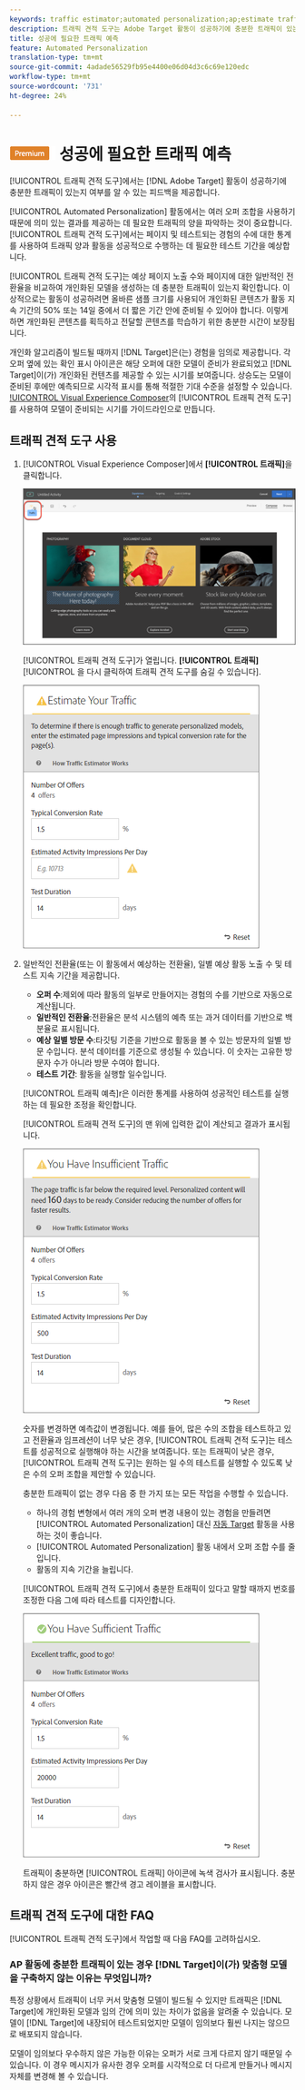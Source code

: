 ```yaml
---
keywords: traffic estimator;automated personalization;ap;estimate traffic
description: 트래픽 견적 도구는 Adobe Target 활동이 성공하기에 충분한 트래픽이 있는지 여부를 알 수 있는 피드백을 제공합니다.
title: 성공에 필요한 트래픽 예측
feature: Automated Personalization
translation-type: tm+mt
source-git-commit: 4adade56529fb95e4400e06d04d3c6c69e120edc
workflow-type: tm+mt
source-wordcount: '731'
ht-degree: 24%

---
```



# ![PREMIUM](/help/assets/premium.png) 성공에 필요한 트래픽 예측

[!UICONTROL 트래픽 견적 도구]에서는 [!DNL Adobe Target] 활동이 성공하기에 충분한 트래픽이 있는지 여부를 알 수 있는 피드백을 제공합니다.

[!UICONTROL Automated Personalization] 활동에서는 여러 오퍼 조합을 사용하기 때문에 의미 있는 결과를 제공하는 데 필요한 트래픽의 양을 파악하는 것이 중요합니다. [!UICONTROL 트래픽 견적 도구]에서는 페이지 및 테스트되는 경험의 수에 대한 통계를 사용하여 트래픽 양과 활동을 성공적으로 수행하는 데 필요한 테스트 기간을 예상합니다.

[!UICONTROL 트래픽 견적 도구]는 예상 페이지 노출 수와 페이지에 대한 일반적인 전환율을 비교하여 개인화된 모델을 생성하는 데 충분한 트래픽이 있는지 확인합니다. 이상적으로는 활동이 성공하려면 올바른 샘플 크기를 사용되어 개인화된 콘텐츠가 활동 지속 기간의 50% 또는 14일 중에서 더 짧은 기간 안에 준비될 수 있어야 합니다. 이렇게 하면 개인화된 콘텐츠를 획득하고 전달할 콘텐츠를 학습하기 위한 충분한 시간이 보장됩니다.

개인화 알고리즘이 빌드될 때까지 [!DNL Target]은(는) 경험을 임의로 제공합니다. 각 오퍼 옆에 있는 확인 표시 아이콘은 해당 오퍼에 대한 모델이 준비가 완료되었고 [!DNL Target]이(가) 개인화된 컨텐츠를 제공할 수 있는 시기를 보여줍니다. 상승도는 모델이 준비된 후에만 예측되므로 시각적 표시를 통해 적절한 기대 수준을 설정할 수 있습니다. [!UICONTROL Visual Experience Composer](VEC)의 [!UICONTROL 트래픽 견적 도구]를 사용하여 모델이 준비되는 시기를 가이드라인으로 만듭니다.

## 트래픽 견적 도구 사용

1. [!UICONTROL Visual Experience Composer]에서 **[!UICONTROL 트래픽]**&#x200B;을 클릭합니다.

   ![트래픽 아이콘](/help/c-activities/t-automated-personalization/assets/icon-traffic.png)

   [!UICONTROL 트래픽 견적 도구]가 열립니다. **[!UICONTROL 트래픽]**[!UICONTROL 을 다시 클릭하여 트래픽 견적 도구를 숨길 수 있습니다].

   ![](assets/ap_est.png)

1. 일반적인 전환율(또는 이 활동에서 예상하는 전환율), 일별 예상 활동 노출 수 및 테스트 지속 기간을 제공합니다.

   * **오퍼 수**:제외에 따라 활동의 일부로 만들어지는 경험의 수를 기반으로 자동으로 계산됩니다.
   * **일반적인 전환율**:전환율은 분석 시스템의 예측 또는 과거 데이터를 기반으로 백분율로 표시됩니다.
   * **예상 일별 방문 수**:타깃팅 기준을 기반으로 활동을 볼 수 있는 방문자의 일별 방문 수입니다. 분석 데이터를 기준으로 생성될 수 있습니다. 이 숫자는 고유한 방문자 수가 아니라 방문 수여야 합니다.
   * **테스트 기간**: 활동을 실행할 일수입니다.

   [!UICONTROL 트래픽 예측]r은 이러한 통계를 사용하여 성공적인 테스트를 실행하는 데 필요한 조정을 확인합니다.

   [!UICONTROL 트래픽 견적 도구]의 맨 위에 입력한 값이 계산되고 결과가 표시됩니다.

   ![](assets/ap_est_no.png)

   숫자를 변경하면 예측값이 변경됩니다. 예를 들어, 많은 수의 조합을 테스트하고 있고 전환율과 임프레션이 너무 낮은 경우, [!UICONTROL 트래픽 견적 도구]는 테스트를 성공적으로 실행해야 하는 시간을 보여줍니다. 또는 트래픽이 낮은 경우, [!UICONTROL 트래픽 견적 도구]는 원하는 일 수의 테스트를 실행할 수 있도록 낮은 수의 오퍼 조합을 제안할 수 있습니다.

   충분한 트래픽이 없는 경우 다음 중 한 가지 또는 모든 작업을 수행할 수 있습니다.

   * 하나의 경험 변형에서 여러 개의 오퍼 변경 내용이 있는 경험을 만들려면 [!UICONTROL Automated Personalization] 대신 [자동 Target](/help/c-activities/auto-target/auto-target-to-optimize.md) 활동을 사용하는 것이 좋습니다.
   * [!UICONTROL Automated Personalization] 활동 내에서 오퍼 조합 수를 줄입니다.
   * 활동의 지속 기간을 늘립니다.

   [!UICONTROL 트래픽 견적 도구]에서 충분한 트래픽이 있다고 말할 때까지 번호를 조정한 다음 그에 따라 테스트를 디자인합니다.

   ![](assets/ap_est_yes.png)

   트래픽이 충분하면 [!UICONTROL 트래픽] 아이콘에 녹색 검사가 표시됩니다. 충분하지 않은 경우 아이콘은 빨간색 경고 레이블을 표시합니다.

## 트래픽 견적 도구에 대한 FAQ

[!UICONTROL 트래픽 견적 도구]에서 작업할 때 다음 FAQ를 고려하십시오.

### AP 활동에 충분한 트래픽이 있는 경우 [!DNL Target]이(가) 맞춤형 모델을 구축하지 않는 이유는 무엇입니까?

특정 상황에서 트래픽이 너무 커서 맞춤형 모델이 빌드될 수 있지만 트래픽은 [!DNL Target]에 개인화된 모델과 임의 간에 의미 있는 차이가 없음을 알려줄 수 있습니다. 모델이 [!DNL Target]에 내장되어 테스트되었지만 모델이 임의보다 훨씬 나지는 않으므로 배포되지 않습니다.

모델이 임의보다 우수하지 않은 가능한 이유는 오퍼가 서로 크게 다르지 않기 때문일 수 있습니다. 이 경우 메시지가 유사한 경우 오퍼를 시각적으로 더 다르게 만들거나 메시지 자체를 변경해 볼 수 있습니다.
